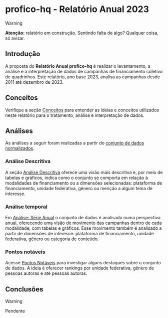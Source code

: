 # profico-hq - Relatório Anual 2023

> [!WARNING] 
> **Atenção:** relatório em construção. Sentindo falta de algo? Qualquer coisa, só avisar.


## Introdução

A proposta do **Relatório Anual profico-hq** é realizar o levantamento, a análise
e a interpretação de dados de campanhas de financiamento coletivo de quadrinhos.
Este relatório, ano base 2023, analisa as campanhas desde 2011 até dezembro de 2023.

## Conceitos

Verifique a seção [Conceitos](./conceitos.md) para entender as ideias e conceitos
utilizados neste relatório para o tratamento, análise e interpretação de dados.

## Análises

As análises a seguir foram realizadas a partir do
[conjunto de dados normalizados](../../../../blob/main/analises/2023/campanhas_2023.xlsx).

### Análise Descritiva

A seção [Análise Descritiva](./analise_descritiva/README.md) oferece uma
visão mais descritiva e, por meio de tabelas e gráficos, indica como
o conjunto se comporta em relação à modalidades de financiamento ou
a dimensões selecionadas: plataforma de financiamento, unidade federativa,
gênero ou menção a algum tema de interesse.

### Análise temporal

Em [Análise: Série Anual](./serie_temporal/README.md) o conjunto de dados
é analisado numa perspectiva anual, oferecendo uma visão de movimento
das campanhas dentro de cada modalidade, com tabelas e gráficos.
Esse movimento também é analisado a partir de dimensões de interesse:
plataforma de financiamento, unidade federativa, gênero ou categoria
de conteúdo.

### Pontos notáveis

Acesse [Pontos Notáveis](./pontos_notaveis/README.md) para investigar alguns
destaques sobre o conjunto de dados. A ideia é oferecer rankings por
unidade federativa, gênero de pessoas autoras e até pessoas autoras.

## Conclusões

> [!WARNING] 
> Pendente
